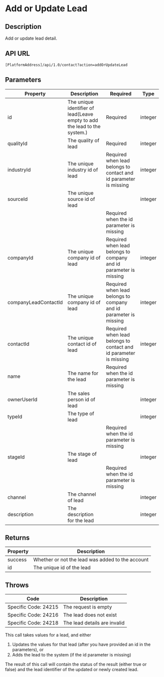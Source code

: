 # Add or Update Lead

## Description

Add or update lead detail.

## API URL

`[PlatformAddress]/api/1.0/contact?action=addOrUpdateLead`

## Parameters

| Property | Description | Required | Type |
| --- | --- | --- | --- |
| id | The unique identifier of lead\(Leave empty to add the lead to the system.\) | Required | integer |
| qualityId | The quality of lead | Required | integer |
| industryId | The unique industry id of lead | Required when lead belongs to contact and id parameter is missing | integer |
| sourceId | The unique source id of lead |  | integer |
|  |  | Required when the id parameter is missing |  |
| companyId | The unique company id of lead | Required when lead belongs to company and id parameter is missing | integer |
| companyLeadContactId | The unique company id of lead | Required when lead belongs to company and id parameter is missing | integer |
| contactId | The unique contact id of lead | Required when lead belongs to contact and id parameter is missing | integer |
| name | The name for the lead | Required when the id parameter is missing |  |
| ownerUserId | The sales person id of lead |  | integer |
| typeId | The type of lead |  | integer |
|  |  | Required when the id parameter is missing |  |
| stageId | The stage of lead |  | integer |
|  |  | Required when the id parameter is missing |  |
| channel | The channel of lead |  | integer |
| description | The description for the lead |  | integer |

## Returns

| Property | Description |
| --- | --- |
| success | Whether or not the lead was added to the account |
| id | The unique id of the lead |

## Throws

| Code | Description |
| --- | --- |
| Specific Code: 24215 | The request is empty |
| Specific Code: 24216 | The lead does not exist |
| Specific Code: 24218 | The lead details are invalid |

This call takes values for a lead, and either

1. Updates the values for that lead \(after you have provided an id in the parameters\), or
2. Adds the lead to the system \(if the id parameter is missing\)

The result of this call will contain the status of the result \(either true or false\) and the lead identifier of the updated or newly created lead.

